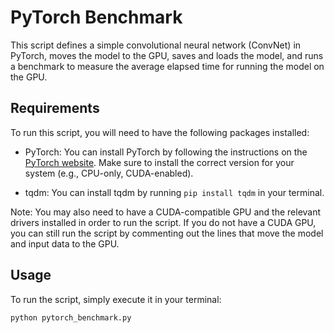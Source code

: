 # PyTorch Benchmark

This script defines a simple convolutional neural network (ConvNet) in PyTorch, moves the model to the GPU, saves and loads the model, and runs a benchmark to measure the average elapsed time for running the model on the GPU.

## Requirements

To run this script, you will need to have the following packages installed:

- PyTorch: You can install PyTorch by following the instructions on the [PyTorch website](https://pytorch.org/). Make sure to install the correct version for your system (e.g., CPU-only, CUDA-enabled).

- tqdm: You can install tqdm by running `pip install tqdm` in your terminal.

Note: You may also need to have a CUDA-compatible GPU and the relevant drivers installed in order to run the script. If you do not have a CUDA GPU, you can still run the script by commenting out the lines that move the model and input data to the GPU.

## Usage

To run the script, simply execute it in your terminal:


`python pytorch_benchmark.py`
